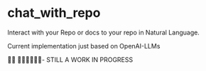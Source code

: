 # chat_with_repo

Interact with your Repo or docs to your repo in Natural Language.

Current implementation just based on OpenAI-LLMs


👷‍♂️ 🚧🚧🚧🚧🚧🚧- STILL A WORK IN PROGRESS


